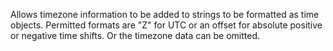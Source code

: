 Allows timezone information to be added to strings to be formatted as time objects. Permitted formats are "Z" for UTC or an offset for absolute positive or negative time shifts. Or the timezone data can be omitted.
